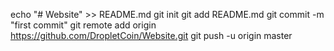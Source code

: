 echo "# Website" >> README.md
git init
git add README.md
git commit -m "first commit"
git remote add origin https://github.com/DropletCoin/Website.git
git push -u origin master
